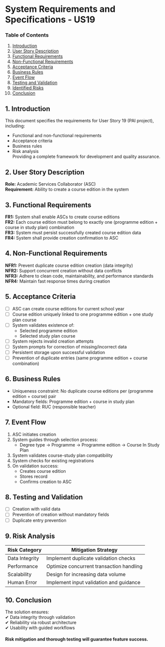# System Requirements and Specifications - US19 #

### Table of Contents

1. [Introduction](#1-introduction)
2. [User Story Description](#2-user-story-description)
3. [Functional Requirements](#3-functional-requirements)
4. [Non-Functional Requirements](#4-non-functional-requirements)
5. [Acceptance Criteria](#5-acceptance-criteria)
6. [Business Rules](#6-business-rules)
7. [Event Flow](#7-eventflow)
8. [Testing and Validation](#8-testing-and-validation)
9. [Identified Risks](#9-identified-risks)
10. [Conclusion](#10-conclusion)

## 1. Introduction
This document specifies the requirements for User Story 19 (PAI project), including:
- Functional and non-functional requirements
- Acceptance criteria
- Business rules
- Risk analysis  
  Providing a complete framework for development and quality assurance.

## 2. User Story Description
**Role:** Academic Services Collaborator (ASC)  
**Requirement:** Ability to create a course edition in the system

## 3. Functional Requirements
**FR1:** System shall enable ASCs to create course editions  
**FR2:** Each course edition must belong to exactly one (programme edition + course in study plan) combination  
**FR3:** System must persist successfully created course edition data  
**FR4:** System shall provide creation confirmation to ASC

## 4. Non-Functional Requirements
**NFR1:** Prevent duplicate course edition creation (data integrity)  
**NFR2:** Support concurrent creation without data conflicts  
**NFR3:** Adhere to clean code, maintainability, and performance standards  
**NFR4:** Maintain fast response times during creation

## 5. Acceptance Criteria
- [ ] ASC can create course editions for current school year
- [ ] Course edition uniquely linked to one programme edition + one study plan course
- [ ] System validates existence of:
    - Selected programme edition
    - Selected study plan course
- [ ] System rejects invalid creation attempts
- [ ] System prompts for correction of missing/incorrect data
- [ ] Persistent storage upon successful validation
- [ ] Prevention of duplicate entries (same programme edition + course combination)

## 6. Business Rules
- Uniqueness constraint: No duplicate course editions per (programme edition + course) pair
- Mandatory fields: Programme edition + course in study plan
- Optional field: RUC (responsible teacher)

## 7. Event Flow
1. ASC initiates creation
2. System guides through selection process:
    - Degree type → Programme → Programme edition → Course In Study Plan
3. System validates course-study plan compatibility
4. System checks for existing registrations
5. On validation success:
    - Creates course edition
    - Stores record
    - Confirms creation to ASC

## 8. Testing and Validation
- [ ] Creation with valid data
- [ ] Prevention of creation without mandatory fields
- [ ] Duplicate entry prevention

## 9. Risk Analysis
| Risk Category | Mitigation Strategy |  
|---------------|---------------------|  
| Data Integrity | Implement duplicate validation checks |  
| Performance | Optimize concurrent transaction handling |  
| Scalability | Design for increasing data volume |  
| Human Error | Implement input validation and guidance |  

## 10. Conclusion
The solution ensures:  
✔ Data integrity through validation  
✔ Reliability via robust architecture  
✔ Usability with guided workflows  

#### Risk mitigation and thorough testing will guarantee feature success.  